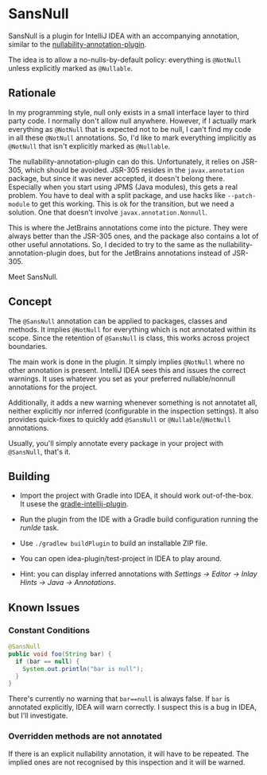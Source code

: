 SansNull
========

SansNull is a plugin for IntelliJ IDEA with an accompanying annotation,
similar to the
[nullability-annotation-plugin](https://github.com/stylismo/nullability-annotations-inspection).

The idea is to allow a no-nulls-by-default policy: everything is `@NotNull`
unless explicitly marked as `@Nullable`.


Rationale
---------

In my programming style, null only exists in a small interface layer to
third party code. I normally don't allow null anywhere.  However, if I
actually mark everything as `@NotNull` that is expected not to be null, I
can't find my code in all these `@NotNull` annotations. So, I'd like to mark
everything implicitly as `@NotNull` that isn't explicitly marked as
`@Nullable`.

The nullability-annotation-plugin can do this. Unfortunately, it relies on
JSR-305, which should be avoided. JSR-305 resides in the `javax.annotation`
package, but since it was never accepted, it doesn't belong there.
Especially when you start using JPMS (Java modules), this gets a real
problem. You have to deal with a split package, and use hacks like
`--patch-module` to get this working. This is ok for the transition, but we
need a solution. One that doesn't involve `javax.annotation.Nonnull`.

This is where the JetBrains annotations come into the picture. They were
always better than the JSR-305 ones, and the package also contains a lot of
other useful annotations. So, I decided to try to the same as the
nullability-annotation-plugin does, but for the JetBrains annotations
instead of JSR-305.

Meet SansNull.


Concept
-------

The `@SansNull` annotation can be applied to packages, classes and methods.
It implies `@NotNull` for everything which is not annotated within its
scope. Since the retention of `@SansNull` is class, this works across
project boundaries.

The main work is done in the plugin. It simply implies `@NotNull` where no
other annotation is present. IntelliJ IDEA sees this and issues the correct
warnings. It uses whatever you set as your preferred nullable/nonnull
annotations for the project.

Additionally, it adds a new warning whenever something is not annotatet all,
neither explicitly nor inferred (configurable in the inspection settings).
It also provides quick-fixes to quickly add `@SansNull` or
`@Nullable`/`@NotNull` annotations.

Usually, you'll simply annotate every package in your project with
`@SansNull`, that's it.


Building
--------

* Import the project with Gradle into IDEA, it should work out-of-the-box.
  It usese the
  [gradle-intellij-plugin](https://github.com/JetBrains/gradle-intellij-plugin).

* Run the plugin from the IDE with a Gradle build configuration running the
  *runIde* task.

* Use `./gradlew buildPlugin` to build an installable ZIP file.

* You can open idea-plugin/test-project in IDEA to play around.

* Hint: you can display inferred annotations with *Settings → Editor → Inlay
  Hints → Java → Annotations*.
  

Known Issues
------------

### Constant Conditions

```java
@SansNull
public void foo(String bar) {
  if (bar == null) {
    System.out.println("bar is null");  
  }
}
```

There's currently no warning that `bar==null` is always false. If `bar` is
annotated explicitly, IDEA will warn correctly. I suspect this is a bug in
IDEA, but I'll investigate.

### Overridden methods are not annotated

If there is an explicit nullability annotation, it will have to be repeated.
The implied ones are not recognised by this inspection and it will be
warned.
